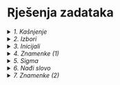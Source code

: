 # Rješenja zadataka



<!--                    KAŠNJENJE -->

<details>
  <summary><em>1. Kašnjenje</em></summary>
  <hr />
  
Krenimo od onoga što nam je poznato i onog što još ne znamo.

**Poznat** nam je podatak da školski sat traje 45 minuta, pa će rješenje nedvojbeno biti `45 - n`, a kako nam program to mora ispisati, koristit ćemo funkciju `print()`.

```python
print(45 - n)
```

**Nepoznat** nam je podatak koliko uopće iznosi `n`, tj. koliko je Ana zakasnila na sat. Da bi to saznali, naprosto ćemo pitati Anu da nam ga upiše koristeći se funkcijom `input()`.

Ne smijemo zaboraviti da se unos mora pretvoriti u broj pomoću funkcije `int()` (najbolje istovremeno), kako bi mogli s njim nešto i izračunati.

Unos, naravno moramo dodati u kod **prije** ispisa.
```python
n = int(input())
print(45 - n)
```

Kako znamo što se od nas traži, program u ovom obliku nam je jasan. No, kod mora biti čitljiv i nekome tko ne zna što se od nas traži. Usporedi kod iznad s kodom u datoteci [kasnjenje.py](https://github.com/oskozala/python-zadaci/blob/main/rjesenja/kasnjenje.py).

Ova dva programa rade na potpuno isti način, jedina razlika je čitljivost koda. ***Čitljivije*** je uvijek ***bolje***, inače bismo mogli napisati program i ovako:

```python
print(45 - int(input()))
```

  <hr />
</details>



<!--                    IZBORI -->

<details>
  <summary><em>2. Izbori</em></summary>

Pitajmo za početak korisnika da nam upiše koliko ima godina:

```python
dob = int(input())
```

Znamo da je u Hrvatskoj punoljetna osoba svatko tko je napunio 18. godinu, pa možemo to postaviti kao *granicu* između glasača i neglasača.

| *Ne glasuju*             | *Glasuju*           |
|--------------------------|---------------------|
| 1, 2, 3, ..., 15, 16, 17 | **18**, 19, 20, ... |

Matematički se možemo izraziti tako da prvi stupac odgovara broju godina `dob < 18`, a drugi `dob >= 18` (veće ili jednako, pošto ne smijemo zaboraviti uključiti i broj 18).

U prvom stupcu su osobe kojima moramo ispisati samo koliko godina još neće moći glasati te, kao u prvom zadatku, ispisat ćemo jednostavnu računicu:

```python
print(18 - dob)
```

Svima ostalima ćemo naprosto reći:

```python
print('GLASUJ')
```

A kako će program odlučiti spada li netko u prvi ili u drugi stupac gornje tablice? Koristeći se, naravno naredbom `if` i uvjetima koje smo već postavili iznad:

```python
dob = int(input())

if dob < 18:
    print(18 - dob)
else:
    print(`GLASUJ`)
```

U ovom smo primjeru krenuli od prvog stupca. Kako bi postavili uvjet ako smo prvo htjeli "riješiti" ove iz drugog stupca?

Usporedi kod iznad s kodom u datoteci [izbori.py](https://github.com/oskozala/python-zadaci/blob/main/rjesenja/izbori.py).

*Jesmo li mogli umjesto `dob >= 18` koristiti `dob > 17`? Nije li to isto, ako govorimo o prirodnim brojevima?*

Je, isto je i program bi se isto i izvodio. Pitanje je jedino što je jasnije nekome tko pročita kod prvi put? Brojka `18` će nam već na prvi pogled jasnije odrediti da je netko punoljetan, nitko ni u svakodnevnom govoru ne kaže da je punoljetna osoba ona koja ima više od 17 godina. 🙂
  
  <hr />
</details>



<!--                    INICIJALI -->

<details>
  <summary><em>3. Inicijali</em></summary>
  <hr />

Kao što vidimo iz primjera, program nas mora pitati da unesemo tri podatka, jedan po jedan.

Kako bi pojednostavili ovaj zadatak, godina rođenja unijet ćemo bez točke.

```python
ime = input()
prezime = input()
godina_rodjenja = int(input())
```

Svaki veći problem se može podijeliti na više manjih pa ćemo i mi to ovdje napraviti, primjerice ovako:
1. naći ćemo inicijale (s točkama),
2. izračunat ćemo godine starosti,
3. spojit ćemo te podatke s potrebnim znakovima (zagrade) i na kraju ispisati.


***1. Inicijali***

Kako bismo dobili inicijale (s točkama) moramo napraviti nekoliko stvari:
- "izvući" ćemo samo prva slova iz varijabli `ime` i `prezime` (koristeći se uglatim zagradama kao prethodnom zadatku) i
- umetnuti točke nakon oba slova.

```python
inicijali = ime[0] + "." + prezime[0] + "."
```

*Prisjetimo se da operator `+` spaja sve podatke tipa `str`, tj. one koje sadrže tekst.*


***2. Dob***

Godine starosti ćemo jednostavno izračunati.

```python
dob = 2024 - godina_rodjenja
```

**3. Spajanje i formatiranje teksta**

Zasad imamo varijablu `inicijali` u kojoj je primjerice `L.M.` i imamo varijablu `dob` gdje je pohranjen broj `39`.

Spajajući to s ostalim znakovima, niz može izgledati ovako:

`L.M.` ` (` `39` `)` 👈 *Zagrade su spojene s brojem, a prije prve zagrade je razmak*

Već znamo kako se spajaju *stringovi* u Pythonu:

```python
  zasticeni_podaci = inicijali + " (" + dob + ")"
```

Izvrsno smo to zamislili, zar ne? Problem je jedino što Python neće biti zadovoljan, a reći će nam i zašto:

```pycon
TypeError: can only concatenate str (not "int") to str
```

*U prijevodu to znači da se u niz mogu spajati `str` i `str`, ali ne i `str` i `int`.*

Srećom, kao što možemo pretvoriti tekst u broj, možemo učiniti i obrnuto:

```pycon
>>> int('5')
5
>>> str(5)
'5'
```

Stoga ćemo varijablu `dob` pretvoriti u tekstni zapis pomoću funkcije `str()` te nas Python više neće opominjati. 😌

```diff
-  zasticeni_podaci = inicijali + " (" + dob + ")"
+  zasticeni_podaci = inicijali + " (" + str(dob) + ")"
```

Preostaje nam samo ispisati ovako skrojeni *string*:

```python
print(zasticeni_podaci)
```

*Funkciju `str` mogli smo upotrijebiti i pri samom računanju varijable `dob`, kao što se to vidi u datoteci [inicijali.py](https://github.com/oskozala/python-zadaci/blob/main/rjesenja/inicijali.py).*

  <hr />
</details>



<!--                    ZNAMENKE 1 -->

<details>
  <summary><em>4. Znamenke (1)</em></summary>
  <hr />

Program nas pita da unesemo neki troznamenkasti broj, a naučili smo da se u Pythonu to radi ovako, zar ne?

```python
broj = int(input())
```

Istina, ali zadatak nas ne pita da računamo nešto s tim brojem, nego da obavimo nekakvo računanje *unutar* samog broja.

Moguće je riješiti program i na taj način, nizom matematičkih operacija, ali moguće je doći i do jednostavnijeg rješenja. 😉

Kad bi rješavali problem olovkom na papiru, vrijednost samog broja ne bi nam puno značila. Naprotiv bilo kakvoj matematičkoj logici, rastavili bi broj na tri zasebne brojke i sveli problem na algebarsku operaciju iz 1. razreda osnovne škole. 🙂

Stoga ćemo upravo tako napraviti i naš program: nećemo broj unositi kao broj, nego ćemo ga pustiti za početak u izvornom obliku kakvog nam funkcija `input()` vraća, a to je `str` *(string)*.

```python
broj = input()
```

Dakle, primjer unesenog broja neće biti `123`, već `'123'`.

*(Razlika je u navodnicima, nismo koristili funkciju `int()`).*

Sada možemo varijablu `broj` smatrati običnim nizom znakova, i kao takvog je i "zloupotrijebiti". 🙈

Pretpostavljamo da je varijabla niz od tri znaka, a znamo da se pojedini znakovi mogu "izvući" iz niza ako znamo njihovu poziciju (broj mjesta, prva pozicija je `0` 👈), primjerice:

```python
ime = 'Marko'
prezime = 'Wilsdorf'

inicijali = ime[0] + prezime[0]  # u ovom slučaju 'MW'
```

Da bi program bio čitljiviji, stvorit ćemo tri nove varijable (besplatne su!) i u njih pohraniti svaki od znakova:

```python
znamenka_1 = broj[0]
znamenka_2 = broj[1]
znamenka_3 = broj[2]

zbroj = znamenka_1 + znamenka_2 + znamenka_3
```

No, ako ih zbrojimo u ovom obliku, Python će nam opet vratiti troznamenkasti broj. Zašto? 🤔

*Odgovor slijedi, ali se krije i u prethodnom zadatku.* 😉

Razlog je što Python operator `+` koristi na nekoliko načina. Ukucajmo nekoliko operacija u Pythonovu konzolu pa će nam biti jasnije:

```pycon
>>> 7 + 8
15
>>> '7' + '8'
'78'
>>> 'O' + 'Š'
'OŠ'
```

Kao u primjeru s inicijalima Marka Wilsdorfa, ako između dva komada teksta stavimo znak `+`, Python (i mnogi drugi) će ih jednostavno zalijepiti skupa.

Zato je za naš zadatak najbolje da naše znamenke pretvorimo u cijele brojeve na istom mjestu gdje smo ih izvukli iz originalnog (troznamenkastog) broja.

```python
znamenka_1 = int(broj[0])
znamenka_2 = int(broj[1])
znamenka_3 = int(broj[2])

zbroj = znamenka_1 + znamenka_2 + znamenka_3
```

Cijeli kod pogledaj [ovdje](https://github.com/oskozala/python-zadaci/blob/main/rjesenja/znamenke-1.py).

  <hr />
</details>



<!--                    SIGMA -->

<details>
  <summary><em>5. Sigma</em></summary>
  <hr />

Kako bismo riješili ovaj zadatak napamet ili na papiru?

Krenuli bi od početka, zbrajali broj po broj i pamtili (ili zapisivali) svaki rezultat, a zadnji rezultat je ujedno i konačno rješenje.

Ako, primjerice, moramo zbrojiti prvih pet prirodnih brojeva (1 + 2 + 3 + 4 + 5), postupak bi bio sličan ovome:

1 + 2 = 3, 3 + 3 = 6, 6 + 4 = 10, 10 + 5 = 15.

Rasporedimo ove brojeve u tablicu da postupak bude pregledniji:

| | | | |
|----|-----:|----:|-----:|
| 1. |  ***`1`*** | `2` |        `3` |
| 2. |        `3` | `3` |        `6` |
| 3. |        `6` | `4` |       `10` |
| 4. |       `10` | `5` | ***`15`*** |

Ako postavimo rješenje na ovaj način, krećemo od broja `1` te nam ostaje još **četiri** broja za zbrajanje.

Započnimo program unosom nekog prirodnog broja:

```python
n = int(input())
```

Nadalje, kao što vidimo iz tablice, zbroj jednog reda (3. stupac) početna je vrijednost sljedećeg (1. stupac).

Dakle, potrebna nam je varijabla koja će prenositi vrijednosti iz kruga u krug. Nazovimo je `zbroj`, a početna vrijednost je `1`.

```python
zbroj = 1
```

Iz tablice također vidimo da će nam biti potrebna četiri kruga, a vrijednosti s kojima zbrajamo idu redom (2. stupac).

Petlju s tim vrijednostima je lako složiti: početna vrijednost je `2`, a krajnja za jedan više od broja koji smo unijeli na početku, u ovom slučaju `6`.

```python
for i in range(2, n + 1):
```

No što će se događati u svakom krugu?

Vidimo da se 3. stupac prenosi u 1., dakle potrebno je varijablu `zbroj` zbrojiti sa sljedećim brojem u nizu (u ovom slučaju naći ćemo ga u brojaču `i`) i to spremiti nazad u istu varijablu:

```python
  zbroj = zbroj + i
```

Iako ovo nikako nije netočno, Python (kao i mnogi drugi programski jezici) nudi nam kraći način pisanja iste ove operacije.

Na hrvatskom možemo, umjesto "zbroji s" `i` i spremi rezultat u istu varijablu, reći naprosto ***uvećaj za*** `i`:

```python
  zbroj += i
```

Kad petlja završi, kao i na papiru, rezultat zadnjeg zbrajanja je ujedno i rješenje:

```python
print(zbroj)
```

*Jedno od mogućih rješenja je i krenuti od nule. Ne mijenja nam rezultat, ali nam mijenja broj krugova. Usporedi objašnjenje ovog zadatka s kodom u datoteci [sigma.py](https://github.com/oskozala/python-zadaci/blob/main/rjesenja/sigma.py).*

  <hr />
</details>



<!--                    ZNAMENKE 2 -->

<details>
  <summary><em>6. Nađi slovo</em></summary>
  <hr />

Rješenje slijedi naknadno... 😉

  <hr />
</details>



<!--                    ZNAMENKE 2 -->

<details>
  <summary><em>7. Znamenke (2)</em></summary>
  <hr />

U prethodnom zadatku imali smo zgodno ograničenje da uneseni broj mora imati točno tri znamenke.

Što se događa kad se to ograničenje ukloni? Kad uneseni broj može imati jednu ili šest ili pak tisuću znamenki?

Moramo se, naravno, poslužiti petljom.

Koliko će krugova imati ta petlja? Onoliko koliko uneseni broj ima znamenaka, očito. 😏

Tu nam može pomoći funkcija `len()` (skraćeno od *length* - duljina).

```pycon
>>> len("12345")
5
>>> skola = 'O.Š. Kozala'
>>> len(skola)
11
```

Rješenje slijedi naknadno... 😉

  <hr />
</details>




